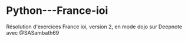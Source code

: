 # Python---France-ioi

Résolution d'exercices France ioi, version 2, en mode dojo sur Deepnote avec @SASambath69
